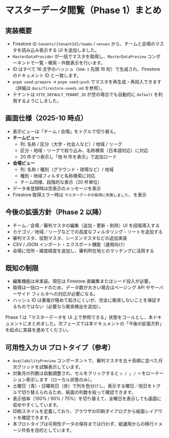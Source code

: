 # マスターデータ閲覧（Phase 1）まとめ

## 実装概要

- Firestore の `tenants/{tenantId}/teams` / `venues` から、チームと会場のマスタを読み込み表示する UI を追加しました。
- `MasterDataProvider` が一括でマスタを取得し、`MasterDataPreview` コンポーネントで一覧・検索・件数表示を行います。
- ID はすべて 16 文字のハッシュ（`SHA-1` 先頭 16 桁）で生成され、Firestore のドキュメント ID と一致します。
- `pnpm seed:prepare` → `pnpm seed:push` でマスタを再生成・再投入できます（詳細は `docs/firestore-seeds.md` を参照）。
- テナントは `VITE_DEFAULT_TENANT_ID` が空の場合でも自動的に `default` を利用するようにしました。

## 画面仕様（2025-10 時点）

- 表示ビューは「チーム / 会場」をトグルで切り替え。
- **チームビュー**
  - 列: 名称 / 区分（大学・社会人など）/ 地域 / リーグ
  - 区分・地域・リーグで絞り込み、名称検索（日本語対応）に対応
  - 20 件ずつ表示し「他 N 件を表示」で追加ロード
- **会場ビュー**
  - 列: 名称 / 種別（グラウンド・球場など）/ 地域
  - 種別・地域フィルタと名称検索に対応
  - チーム同様、段階的な表示（20 件単位）
- データ未登録時は空表示のメッセージを表示
- Firestore 取得エラー時は `マスターデータの取得に失敗しました。` を表示

## 今後の拡張方針（Phase 2 以降）

- チーム／会場／審判マスタの編集（追加・更新・削除）UI を段階導入する
- カテゴリ／地域／リーグなどでの高度なフィルタリング・ソートを追加する
- 審判マスタ、役割マスタ、シーズンマスタなどの追加実装
- CSV / JSON インポート・エクスポート機能（運用向け）
- 会場に住所・緯度経度を追加し、審判所在地とのマッチングに活用する

## 既知の制限

- 編集機能は未実装。現在は Firestore 直編集またはシード投入が必要。
- 取得は一括ロードのため、データ数が大きい場合はページング API やサーバーサイド フィルタへの対応が必要になる。
- ハッシュ ID は重複が極めて起きにくいが、完全に衝突しないことを保証するものではない（必要なら衝突検出を追加）。

Phase 1 は「マスターデータを UI 上で参照できる」状態をゴールとし、本ドキュメントにまとめました。次フェーズでは本ドキュメントの「今後の拡張方針」を起点に実装を進めてください。

## 可用性入力 UI プロトタイプ（参考）

- `AvailabilityPreview` コンポーネントで、審判マスタを五十音順に並べた月次グリッドを試験表示しています。
- 対象月の列数は自動調整され、セルをクリックすると `○ / △ / ▽` をローテーション表示します（ローカル状態のみ）。
- 土曜日（青）・日曜祝日（赤）で列を色分けし、表示する曜日／祝日をトグルで切り替えられるため、紙面の列数を絞って確認できます。
- 表示倍率（100% / 90% / 75%）を切り替えて、全曜日を表示しても画面に収めやすくしています。
- 印刷スタイルを定義しており、ブラウザの印刷ダイアログから紙面レイアウトを確認できます。
- 本プロトタイプは可用性データの保存までは行わず、紙運用からの移行イメージ共有を目的としています。
